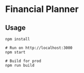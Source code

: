# Financial Planner

## Usage

```
npm install

# Run on http://localhost:3000
npm start

# Build for prod
npm run build
```
